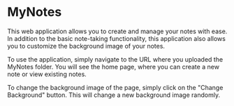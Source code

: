 # MyNotes

This web application allows you to create and manage your notes with ease. In addition to the basic note-taking functionality, this application also allows you to customize the background image of your notes.

To use the application, simply navigate to the URL where you uploaded the MyNotes folder. You will see the home page, where you can create a new note or view existing notes.

To change the background image of the page, simply click on the "Change Background" button. This will change a new background image randomly.


